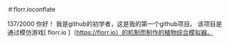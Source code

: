 ＃florr.ioconflate

137/2000
你好！
我是github的初学者，这是我的第一个github项目。
该项目是通过模仿游戏[ florr.io ]（https://florr.io）的机制而制作的植物综合模拟器。
